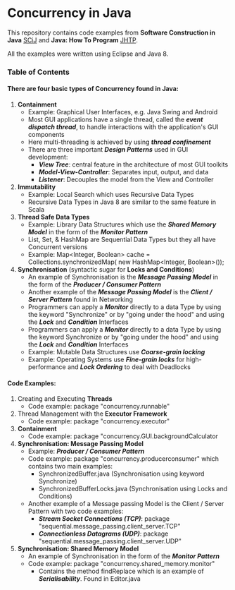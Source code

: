 # Concurrency in Java
This repository contains code examples from **Software Construction in Java** [SCiJ](http://web.mit.edu/6.005/www/fa16/) and **Java: How To Program** [JHTP](https://www.pearsonhighered.com/product/Deitel-Java-How-to-Program-early-objects-9th-Edition/9780132575669.html).

All the examples were written using Eclipse and Java 8.

### Table of Contents
#### There are four basic types of Concurrency found in Java:
1. **Containment**
   * Example: Graphical User Interfaces, e.g. Java Swing and Android
   * Most GUI applications have a single thread, called the **_event dispatch thread_**, to handle interactions with the application's GUI components
   * Here multi-threading is achieved by using **_thread confinement_**
   * There are three important **_Design Patterns_** used in GUI development:
      * **_View Tree_**: central feature in the architecture of most GUI toolkits
      * **_Model-View-Controller_**: Separates input, output, and data
      * **_Listener_**: Decouples the model from the View and Controller
2. **Immutability**
   * Example: Local Search which uses Recursive Data Types
   * Recursive Data Types in Java 8 are similar to the same feature in Scala
3. **Thread Safe Data Types**
   * Example: Library Data Structures which use the **_Shared Memory Model_** in the form of the **_Monitor Pattern_**
   * List, Set, & HashMap are Sequential Data Types but they all have Concurrent versions
   * Example: Map<Integer, Boolean> cache = Collections.synchronizedMap( new HashMap<Integer, Boolean>());
4. **Synchronisation** (syntactic sugar for **Locks and Conditions**)
   * An example of Synchronisation is the **_Message Passing Model_** in the form of the **_Producer / Consumer Pattern_**
   * Another example of the **_Message Passing Model_** is the **_Client / Server Pattern_** found in Networking
   * Programmers can apply a **_Monitor_** directly to a data Type by using the keyword "Synchronize" or by "going under the hood" and using the **_Lock_** and **_Condition_** Interfaces
   * Programmers can apply a **_Monitor_** directly to a data Type by using the keyword Synchronize or by "going under the hood" and using the **_Lock_** and **_Condition_** Interfaces
   * Example: Mutable Data Structures use **_Coarse-grain locking_**
   * Example: Operating Systems use **_Fine-grain locks_** for high-performance and **_Lock Ordering_** to deal with Deadlocks

#### Code Examples:
1. Creating and Executing **Threads**
   * Code example: package "concurrency.runnable"
2. Thread Management with the **Executor Framework**
   * Code example: package "concurrency.executor"
3. **Containment**
   * Code example: package "concurrency.GUI.backgroundCalculator
4. **Synchronisation: Message Passing Model**
   * Example: **_Producer / Consumer Pattern_**
   * Code example: package "concurrency.producerconsumer" which contains two main examples:
      * SynchronizedBuffer.java       (Synchronisation using keyword Synchronize)
      * SynchronizedBufferLocks.java  (Synchronisation using Locks and Conditions) 
   * Another example of a Message passing Model is the Client / Server Pattern with two code examples:
      * **_Stream Socket Connections (TCP)_**: package "sequential.message_passing.client_server.TCP"
      * **_Connectionless Datagrams  (UDP)_**: package "sequential.message_passing.client_server.UDP"
5. **Synchronisation: Shared Memory Model**
   * An example of Synchronisation in the form of the **_Monitor Pattern_**
   * Code example: package "concurrency.shared_memory.monitor"
      * Contains the method findReplace which is an example of **_Serialisability_**. Found in Editor.java



